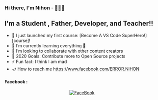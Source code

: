 ### Hi there, I'm Nihon - 🖤👨‍🦯










## I'm a Student , Father, Developer, and Teacher!!

- 🔭 I just launched my first course: [Become A VS Code SuperHero!][course]!
- 🌱 I’m currently learning everything 🤣
- 👯 I’m looking to collaborate with other content creators
- 🥅 2020 Goals: Contribute more to Open Source projects
- ⚡ Fun fact: I think I am mad
- 🪔 How to reach me https://www.facebook.com/ERROR.NIHON


#### Facebook :
<p align="center"> 
<a href="https://www.facebook.com/ERROR.NIHON"><img title="FaceBook" src="https://img.shields.io/badge/FB-Hasnain Islam Nihon-lightgrey?style=for-the-badge&logo=facebook"></a>
</p>




